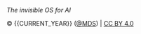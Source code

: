 
*The invisible OS for AI*

© {{CURRENT_YEAR}} ([@MDS](https://mds.is)) | [CC BY 4.0](https://creativecommons.org/licenses/by/4.0/)